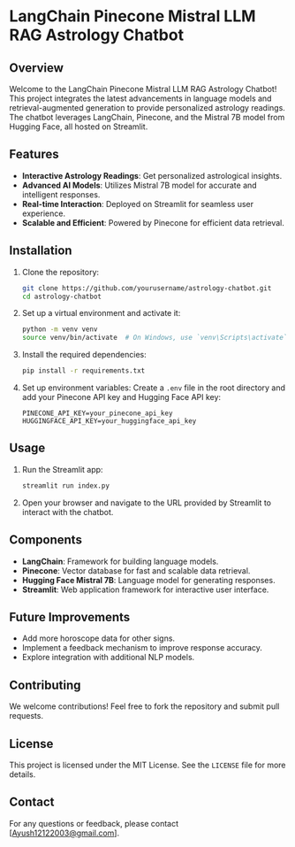 # LangChain Pinecone Mistral LLM RAG Astrology Chatbot

## Overview

Welcome to the LangChain Pinecone Mistral LLM RAG Astrology Chatbot! This project integrates the latest advancements in language models and retrieval-augmented generation to provide personalized astrology readings. The chatbot leverages LangChain, Pinecone, and the Mistral 7B model from Hugging Face, all hosted on Streamlit.

## Features

- **Interactive Astrology Readings**: Get personalized astrological insights.
- **Advanced AI Models**: Utilizes Mistral 7B model for accurate and intelligent responses.
- **Real-time Interaction**: Deployed on Streamlit for seamless user experience.
- **Scalable and Efficient**: Powered by Pinecone for efficient data retrieval.

## Installation

1. Clone the repository:
    ```sh
    git clone https://github.com/yourusername/astrology-chatbot.git
    cd astrology-chatbot
    ```

2. Set up a virtual environment and activate it:
    ```sh
    python -m venv venv
    source venv/bin/activate  # On Windows, use `venv\Scripts\activate`
    ```

3. Install the required dependencies:
    ```sh
    pip install -r requirements.txt
    ```

4. Set up environment variables:
    Create a `.env` file in the root directory and add your Pinecone API key and Hugging Face API key:
    ```env
    PINECONE_API_KEY=your_pinecone_api_key
    HUGGINGFACE_API_KEY=your_huggingface_api_key
    ```

## Usage

1. Run the Streamlit app:
    ```sh
    streamlit run index.py
    ```

2. Open your browser and navigate to the URL provided by Streamlit to interact with the chatbot.

## Components

- **LangChain**: Framework for building language models.
- **Pinecone**: Vector database for fast and scalable data retrieval.
- **Hugging Face Mistral 7B**: Language model for generating responses.
- **Streamlit**: Web application framework for interactive user interface.

## Future Improvements

- Add more horoscope data for other signs.
- Implement a feedback mechanism to improve response accuracy.
- Explore integration with additional NLP models.

## Contributing

We welcome contributions! Feel free to fork the repository and submit pull requests.

## License

This project is licensed under the MIT License. See the `LICENSE` file for more details.

## Contact

For any questions or feedback, please contact [Ayush12122003@gmail.com].
